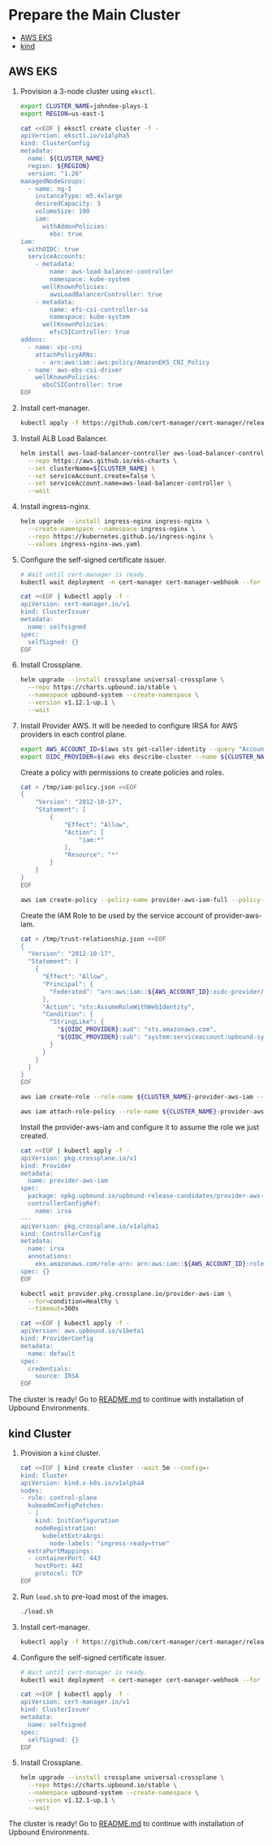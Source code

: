 # Prepare the Main Cluster

* [AWS EKS](#aws-eks)
* [kind](#kind-cluster)

## AWS EKS

1. Provision a 3-node cluster using `eksctl`.
   ```bash
   export CLUSTER_NAME=johndoe-plays-1
   export REGION=us-east-1
   ```
   ```bash
   cat <<EOF | eksctl create cluster -f -
   apiVersion: eksctl.io/v1alpha5
   kind: ClusterConfig
   metadata:
     name: ${CLUSTER_NAME}
     region: ${REGION}
     version: "1.26"
   managedNodeGroups:
     - name: ng-1
       instanceType: m5.4xlarge
       desiredCapacity: 3
       volumeSize: 100
       iam:
         withAddonPolicies:
           ebs: true
   iam:
     withOIDC: true
     serviceAccounts:
       - metadata:
           name: aws-load-balancer-controller
           namespace: kube-system
         wellKnownPolicies:
           awsLoadBalancerController: true
       - metadata:
           name: efs-csi-controller-sa
           namespace: kube-system
         wellKnownPolicies:
           efsCSIController: true
   addons:
     - name: vpc-cni
       attachPolicyARNs:
         - arn:aws:iam::aws:policy/AmazonEKS_CNI_Policy
     - name: aws-ebs-csi-driver
       wellKnownPolicies:
         ebsCSIController: true
   EOF
   ```

1. Install cert-manager.
   ```bash
   kubectl apply -f https://github.com/cert-manager/cert-manager/releases/download/v1.11.0/cert-manager.yaml
   ```

1. Install ALB Load Balancer.
   ```bash
   helm install aws-load-balancer-controller aws-load-balancer-controller --namespace kube-system \
     --repo https://aws.github.io/eks-charts \
     --set clusterName=${CLUSTER_NAME} \
     --set serviceAccount.create=false \
     --set serviceAccount.name=aws-load-balancer-controller \
     --wait
   ```

1. Install ingress-nginx.
   ```bash
   helm upgrade --install ingress-nginx ingress-nginx \
     --create-namespace --namespace ingress-nginx \
     --repo https://kubernetes.github.io/ingress-nginx \
     --values ingress-nginx-aws.yaml
   ```

1. Configure the self-signed certificate issuer.
   ```bash
   # Wait until cert-manager is ready.
   kubectl wait deployment -n cert-manager cert-manager-webhook --for condition=Available=True --timeout=360s
   ```
   ```bash
   cat <<EOF | kubectl apply -f -
   apiVersion: cert-manager.io/v1
   kind: ClusterIssuer
   metadata:
     name: selfsigned
   spec:
     selfSigned: {}
   EOF
   ```
1. Install Crossplane.
   ```bash
   helm upgrade --install crossplane universal-crossplane \
     --repo https://charts.upbound.io/stable \
     --namespace upbound-system --create-namespace \
     --version v1.12.1-up.1 \
     --wait
   ```

1. Install Provider AWS. It will be needed to configure IRSA for AWS
   providers in each control plane.
   ```bash
   export AWS_ACCOUNT_ID=$(aws sts get-caller-identity --query "Account" --output text)
   export OIDC_PROVIDER=$(aws eks describe-cluster --name ${CLUSTER_NAME} --region ${REGION} --query "cluster.identity.oidc.issuer" --output text | sed -e "s/^https:\/\///")
   ```

   Create a policy with permissions to create policies and roles.
   ```bash
   cat > /tmp/iam-policy.json <<EOF
   {
       "Version": "2012-10-17",
       "Statement": [
           {
               "Effect": "Allow",
               "Action": [
                   "iam:*"
               ],
               "Resource": "*"
           }
       ]
   }
   EOF
   ```
   ```bash
   aws iam create-policy --policy-name provider-aws-iam-full --policy-document file:///tmp/iam-policy.json
   ```
   Create the IAM Role to be used by the service account of provider-aws-iam.
   ```bash
   cat > /tmp/trust-relationship.json <<EOF
   {
     "Version": "2012-10-17",
     "Statement": [
       {
         "Effect": "Allow",
         "Principal": {
           "Federated": "arn:aws:iam::${AWS_ACCOUNT_ID}:oidc-provider/${OIDC_PROVIDER}"
         },
         "Action": "sts:AssumeRoleWithWebIdentity",
         "Condition": {
           "StringLike": {
             "${OIDC_PROVIDER}:aud": "sts.amazonaws.com",
             "${OIDC_PROVIDER}:sub": "system:serviceaccount:upbound-system:provider-aws-iam-*"
           }
         }
       }
     ]
   }
   EOF
   ```
   ```bash
   aws iam create-role --role-name ${CLUSTER_NAME}-provider-aws-iam --assume-role-policy-document file:///tmp/trust-relationship.json --description "The role for the provider-aws-iam running in the main cluster."
   ```
   ```bash
   aws iam attach-role-policy --role-name ${CLUSTER_NAME}-provider-aws-iam --policy-arn=arn:aws:iam::${AWS_ACCOUNT_ID}:policy/provider-aws-iam-full
   ```

   Install the provider-aws-iam and configure it to assume the role we just created.
   ```bash
   cat <<EOF | kubectl apply -f -
   apiVersion: pkg.crossplane.io/v1
   kind: Provider
   metadata:
     name: provider-aws-iam
   spec:
     package: xpkg.upbound.io/upbound-release-candidates/provider-aws-iam:v0.36.0
     controllerConfigRef:
       name: irsa
   ---
   apiVersion: pkg.crossplane.io/v1alpha1
   kind: ControllerConfig
   metadata:
     name: irsa
     annotations:
       eks.amazonaws.com/role-arn: arn:aws:iam::${AWS_ACCOUNT_ID}:role/${CLUSTER_NAME}-provider-aws-iam
   spec: {}
   EOF
   ```
   ```bash
   kubectl wait provider.pkg.crossplane.io/provider-aws-iam \
     --for=condition=Healthy \
     --timeout=360s
   ```
   ```bash
   cat <<EOF | kubectl apply -f -
   apiVersion: aws.upbound.io/v1beta1
   kind: ProviderConfig
   metadata:
     name: default
   spec:
     credentials:
       source: IRSA
   EOF
   ```

 The cluster is ready! Go to [README.md](./README.md) to continue with installation of Upbound Environments.

## kind Cluster

1. Provision a `kind` cluster.
   ```bash
   cat <<EOF | kind create cluster --wait 5m --config=-
   kind: Cluster
   apiVersion: kind.x-k8s.io/v1alpha4
   nodes:
   - role: control-plane
     kubeadmConfigPatches:
     - |
       kind: InitConfiguration
       nodeRegistration:
         kubeletExtraArgs:
           node-labels: "ingress-ready=true"
     extraPortMappings:
     - containerPort: 443
       hostPort: 443
       protocol: TCP
   EOF
   ```

1. Run `load.sh` to pre-load most of the images.
   ```bash
   ./load.sh
   ```

1. Install cert-manager.
   ```bash
   kubectl apply -f https://github.com/cert-manager/cert-manager/releases/download/v1.11.0/cert-manager.yaml
   ```
1. Configure the self-signed certificate issuer.
   ```bash
   # Wait until cert-manager is ready.
   kubectl wait deployment -n cert-manager cert-manager-webhook --for condition=Available=True --timeout=360s
   ```
   ```bash
   cat <<EOF | kubectl apply -f -
   apiVersion: cert-manager.io/v1
   kind: ClusterIssuer
   metadata:
     name: selfsigned
   spec:
     selfSigned: {}
   EOF
   ```
1. Install Crossplane.
   ```bash
   helm upgrade --install crossplane universal-crossplane \
     --repo https://charts.upbound.io/stable \
     --namespace upbound-system --create-namespace \
     --version v1.12.1-up.1 \
     --wait
   ```

 The cluster is ready! Go to [README.md](./README.md) to continue with installation of Upbound Environments.